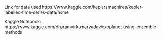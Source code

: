 <p>Link for data used https://www.kaggle.com/keplersmachines/kepler-labelled-time-series-data/home</p>

<p>Kaggle Notebook: https://www.kaggle.com/dharamvirkumaryadav/exoplanet-using-ensemble-methods</p>
